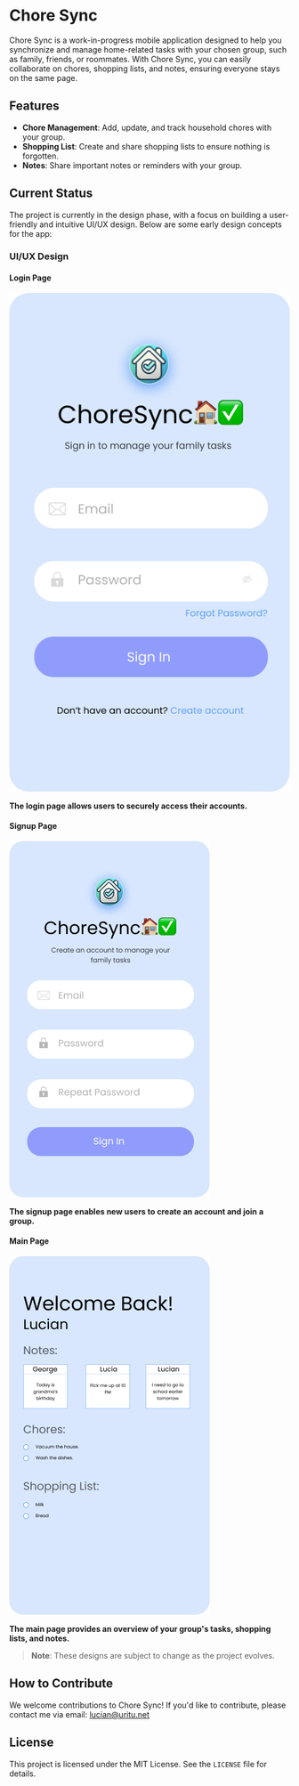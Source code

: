 # Chore Sync

Chore Sync is a work-in-progress mobile application designed to help you synchronize and manage home-related tasks with your chosen group, such as family, friends, or roommates. With Chore Sync, you can easily collaborate on chores, shopping lists, and notes, ensuring everyone stays on the same page.

## Features

- **Chore Management**: Add, update, and track household chores with your group.
- **Shopping List**: Create and share shopping lists to ensure nothing is forgotten.
- **Notes**: Share important notes or reminders with your group.

## Current Status

The project is currently in the design phase, with a focus on building a user-friendly and intuitive UI/UX design. Below are some early design concepts for the app:

### UI/UX Design

#### Login Page
![Login Page](login-page.png)

**The login page allows users to securely access their accounts.**

#### Signup Page
![Signup Page](signup-page.png)

**The signup page enables new users to create an account and join a group.**

#### Main Page
![Main Page](main-page.png) 

**The main page provides an overview of your group's tasks, shopping lists, and notes.**

> **Note**: These designs are subject to change as the project evolves.

## How to Contribute

We welcome contributions to Chore Sync! If you'd like to contribute, please contact me via email: lucian@uritu.net

## License

This project is licensed under the MIT License. See the `LICENSE` file for details.